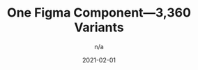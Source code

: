 ---
author: n/a
date: 2021-02-01
layout: post.njk
publisher: uxdesigncc
tags:
  - article
  - components
  - figma
target_url: https://uxdesign.cc/one-variant-to-rule-them-all-92e685bae918
title: One Figma Component—3,360 Variants
---